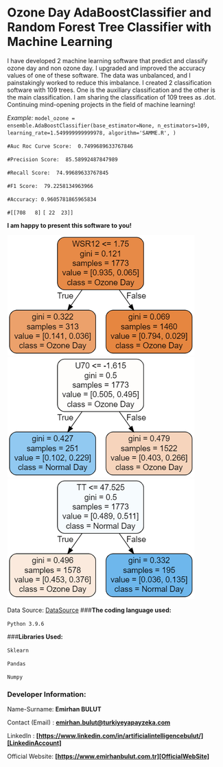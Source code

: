 # **Ozone Day AdaBoostClassifier and Random Forest Tree Classifier with Machine Learning**
I have developed 2 machine learning software that predict and classify ozone day and non ozone day. I upgraded and improved the accuracy values of one of these software. The data was unbalanced, and I painstakingly worked to reduce this imbalance. I created 2 classification software with 109 trees. One is the auxiliary classification and the other is the main classification. I am sharing the classification of 109 trees as .dot. Continuing mind-opening projects in the field of machine learning!

_Example:_ `model_ozone = ensemble.AdaBoostClassifier(base_estimator=None,
                                          n_estimators=109,
                                          learning_rate=1.549999999999978,
                                          algorithm='SAMME.R', )`
 
`#Auc Roc Curve Score:  0.7499689633767846`

`#Precision Score:  85.58992487847989`

`#Recall Score:  74.99689633767845`

`#F1 Score:  79.2258134963966`

`#Accuracy: 0.9605781865965834`

`#[[708   8]`
`[ 22  23]]`
 
**I am happy to present this software to you!**

<img src="https://raw.githubusercontent.com/emirhanai/Ozone-Day-AdaBoostClassifier-and-Random-Forest-Tree-Classifier-with-Machine-Learning/main/Ozone-Day-Classification-Image.png" alt="Ozone-Day-Classification-Image">
<img src="https://raw.githubusercontent.com/emirhanai/Ozone-Day-AdaBoostClassifier-and-Random-Forest-Tree-Classifier-with-Machine-Learning/main/Ozone-Day-Classification-Image-9.png" alt="Ozone-Day-Classification-Image-9">
<img src="https://raw.githubusercontent.com/emirhanai/Ozone-Day-AdaBoostClassifier-and-Random-Forest-Tree-Classifier-with-Machine-Learning/main/Ozone-Day-Classification-Image-8.png" alt="Ozone-Day-Classification-Image-8">



Data Source: [DataSource]
###**The coding language used:**

`Python 3.9.6`

###**Libraries Used:**

`Sklearn`

`Pandas`

`Numpy`

### **Developer Information:**

Name-Surname: **Emirhan BULUT**

Contact (Email) : **emirhan.bulut@turkiyeyapayzeka.com**

LinkedIn : **[https://www.linkedin.com/in/artificialintelligencebulut/][LinkedinAccount]**

[LinkedinAccount]: https://www.linkedin.com/in/artificialintelligencebulut/

Official Website: **[https://www.emirhanbulut.com.tr][OfficialWebSite]**

[OfficialWebSite]: https://www.emirhanbulut.com.tr

[DataSource]: https://archive.ics.uci.edu/ml/index.php
